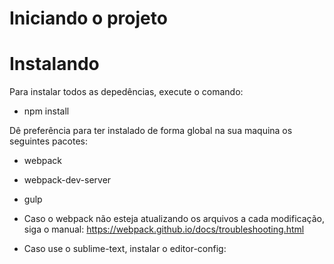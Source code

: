 # Iniciando o projeto

# Instalando
Para instalar todos as depedências, execute o comando:
- npm install

Dê preferência para ter instalado de forma global na sua maquina os seguintes pacotes:
- webpack
- webpack-dev-server
- gulp

- Caso o webpack não esteja atualizando os arquivos a cada modificação, siga o manual: https://webpack.github.io/docs/troubleshooting.html

- Caso use o sublime-text, instalar o editor-config:
